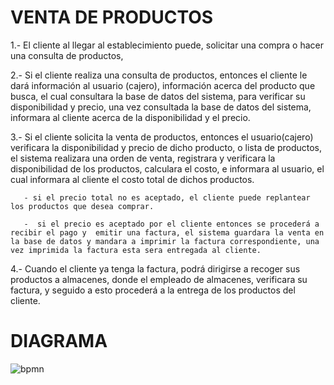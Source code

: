 
# VENTA DE PRODUCTOS
1.- El cliente al llegar al establecimiento puede, solicitar una compra o hacer una consulta de productos,

2.-  Si el cliente realiza una consulta de productos, entonces el cliente le dará información al usuario (cajero), información acerca del producto que busca, el cual consultara la base de datos del sistema, para verificar su disponibilidad y precio, una vez consultada la base de datos del sistema, informara al cliente acerca de la disponibilidad y el precio.

3.- Si el cliente solicita la venta de productos, entonces el usuario(cajero) verificara la disponibilidad y precio de dicho producto, o lista de productos, el sistema realizara una orden de venta, registrara y verificara la disponibilidad de los productos, calculara el costo, e informara al usuario, el cual informara al cliente el costo total de dichos productos. 

       - si el precio total no es aceptado, el cliente puede replantear los productos que desea comprar.

       -  si el precio es aceptado por el cliente entonces se procederá a recibir el pago y  emitir una factura, el sistema guardara la venta en la base de datos y mandara a imprimir la factura correspondiente, una vez imprimida la factura esta sera entregada al cliente. 


4.- Cuando el cliente ya tenga la factura, podrá dirigirse a recoger sus productos a almacenes, donde el empleado de almacenes, verificara su factura, y seguido a esto procederá a la entrega de los productos del cliente. 

# DIAGRAMA
![bpmn](https://user-images.githubusercontent.com/22714140/29699846-cd4230ca-892d-11e7-9636-fc453b165dde.png)
